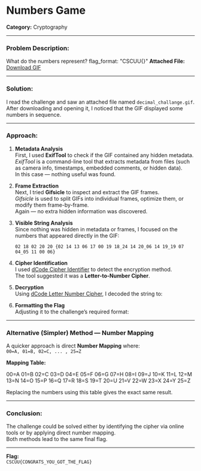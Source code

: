 # Numbers Game

**Category:** Cryptography

---

### Problem Description:
What do the numbers represent?
flag_format: "CSCUU{}"
**Attached File:**  
[Download GIF](decimal_challange.gif)

--- 

### Solution:
I read the challenge and saw an attached file named `decimal_challange.gif`.  
After downloading and opening it, I noticed that the GIF displayed some numbers in sequence.



---

### Approach:

1. **Metadata Analysis**  
   First, I used **ExifTool** to check if the GIF contained any hidden metadata.  
   *ExifTool* is a command-line tool that extracts metadata from files (such as camera info, timestamps, embedded comments, or hidden data).  
   In this case — nothing useful was found.

2. **Frame Extraction**  
   Next, I tried **Gifsicle** to inspect and extract the GIF frames.  
   *Gifsicle* is used to split GIFs into individual frames, optimize them, or modify them frame-by-frame.  
   Again — no extra hidden information was discovered.

3. **Visible String Analysis**  
   Since nothing was hidden in metadata or frames, I focused on the numbers that appeared directly in the GIF:  

   ``02 18 02 20 20 {02 14 13 06 17 00 19 18_24 14 20_06 14 19_19 07 04_05 11 00 06}``


4. **Cipher Identification**  
I used [dCode Cipher Identifier](https://www.dcode.fr/cipher-identifier) to detect the encryption method.  
The tool suggested it was a **Letter-to-Number Cipher**.

5. **Decryption**  
Using [dCode Letter Number Cipher](https://www.dcode.fr/letter-number-cipher), I decoded the string to:  



6. **Formatting the Flag**  
Adjusting it to the challenge’s required format:  



---

### Alternative (Simpler) Method — Number Mapping

A quicker approach is direct **Number Mapping** where:  
`00=A, 01=B, 02=C, ... , 25=Z`

**Mapping Table:**


00=A 01=B 02=C 03=D 04=E 05=F 06=G 07=H 08=I 09=J
10=K 11=L 12=M 13=N 14=O 15=P 16=Q 17=R 18=S 19=T
20=U 21=V 22=W 23=X 24=Y 25=Z

Replacing the numbers using this table gives the exact same result.

---

### Conclusion:

The challenge could be solved either by identifying the cipher via online tools or by applying direct number mapping.  
Both methods lead to the same final flag.

---

**Flag:**  
`CSCUU{CONGRATS_YOU_GOT_THE_FLAG}`
